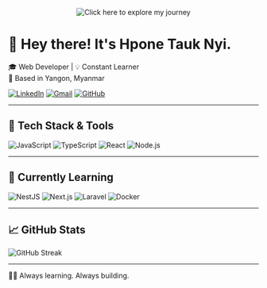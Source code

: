 <p align="center">
  <a href="https://www.youtube.com/watch?v=dQw4w9WgXcQ" target="_blank" rel="noopener noreferrer" style="text-decoration:none;">
    <img src="https://img.shields.io/badge/Click_here_to_explore_my_journey-44b3bb?style=for-the-badge&logo=&logoColor=white&labelColor=44b3bb" alt="Click here to explore my journey" />
  </a>
</p>

# 👋 Hey there! It's Hpone Tauk Nyi.

🎓 Web Developer | 💡 Constant Learner  
📍 Based in Yangon, Myanmar

[![LinkedIn](https://img.shields.io/badge/LinkedIn-hpone-blue?style=for-the-badge&logo=linkedin)](https://www.linkedin.com/in/hpone/)
[![Gmail](https://img.shields.io/badge/Gmail-hponetaukyou@gmail.com-D14836?style=for-the-badge&logo=gmail&logoColor=white)](mailto:hponetaukyou@gmail.com)
[![GitHub](https://img.shields.io/badge/GitHub-HoDoR54-181717?style=for-the-badge&logo=github)](https://github.com/HoDoR54)

---

## 🧪 Tech Stack & Tools

![JavaScript](https://img.shields.io/badge/JavaScript-F7DF1E?style=for-the-badge&logo=javascript&logoColor=black)
![TypeScript](https://img.shields.io/badge/TypeScript-3178C6?style=for-the-badge&logo=typescript&logoColor=white)
![React](https://img.shields.io/badge/React-20232A?style=for-the-badge&logo=react)
![Node.js](https://img.shields.io/badge/Node.js-339933?style=for-the-badge&logo=node.js&logoColor=white)

---

## 📘 Currently Learning

![NestJS](https://img.shields.io/badge/NestJS-E0234E?style=for-the-badge&logo=nestjs&logoColor=white)
![Next.js](https://img.shields.io/badge/Next.js-000000?style=for-the-badge&logo=nextdotjs&logoColor=white)
![Laravel](https://img.shields.io/badge/Laravel-FF2D20?style=for-the-badge&logo=laravel&logoColor=white)
![Docker](https://img.shields.io/badge/Docker-2496ED?style=for-the-badge&logo=docker&logoColor=white)

---

## 📈 GitHub Stats

![GitHub Streak](https://github-readme-streak-stats.herokuapp.com/?user=HoDoR54&theme=dark)

---

🧘‍♂️ Always learning. Always building.
